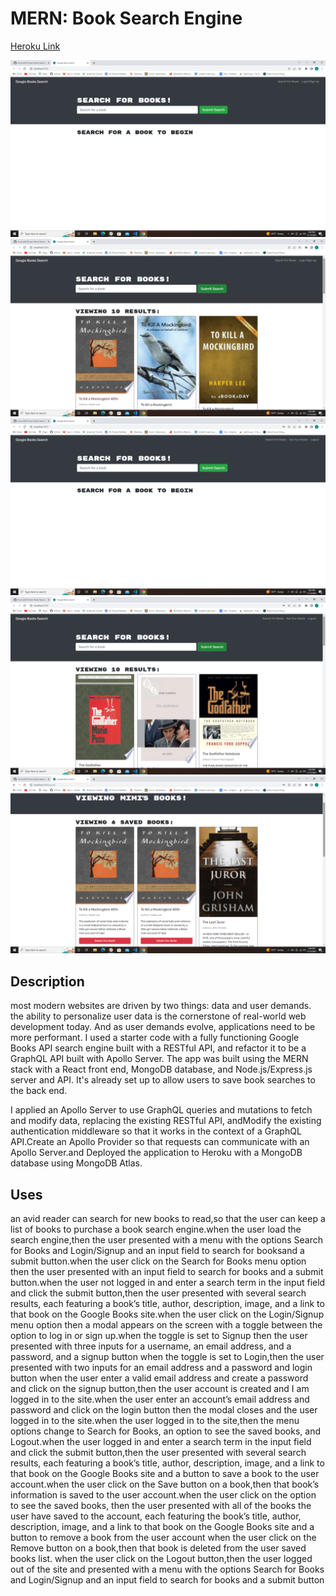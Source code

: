 # MERN: Book Search Engine

[Heroku Link]()

![screenshot1](./screen/mern1.png)
![screenshot2](./screen/mern2.png)
![screenshot3](./screen/mern3.png)
![screenshot4](./screen/mern4.png)
![screenshot5](./screen/mern5.png)

## Description

most modern websites are driven by two things: data and user demands. the ability to personalize user data is the cornerstone
of real-world web development today. And as user demands evolve, applications need to be more performant.
I used a starter code with a fully functioning Google Books API search engine built with a RESTful API, and refactor it to be
a GraphQL API built with Apollo Server. The app was built using the MERN stack with a React front end, MongoDB database, and
Node.js/Express.js server and API. It's already set up to allow users to save book searches to the back end.

I applied an Apollo Server to use GraphQL queries and mutations to fetch and modify data, replacing the existing RESTful API,
andModify the existing authentication middleware so that it works in the context of a GraphQL API.Create an Apollo Provider so
that requests can communicate with an Apollo Server.and Deployed the application to Heroku with a MongoDB database using MongoDB Atlas.

## Uses

an avid reader can search for new books to read,so that the user can keep a list of books to purchase
a book search engine.when the user load the search engine,then the user presented with a menu with the options Search for Books
and Login/Signup and an input field to search for booksand a submit button.when the user click on the Search for Books menu option
then the user presented with an input field to search for books and a submit button.when the user not logged in and enter a search
term in the input field and click the submit button,then the user presented with several search results, each featuring a book’s
title, author, description, image, and a link to that book on the Google Books site.when the user click on the Login/Signup menu option
then a modal appears on the screen with a toggle between the option to log in or sign up.when the toggle is set to Signup
then the user presented with three inputs for a username, an email address, and a password, and a signup button
when the toggle is set to Login,then the user presented with two inputs for an email address and a password and login button
when the user enter a valid email address and create a password and click on the signup button,then the user account is created and
I am logged in to the site.when the user enter an account’s email address and password and click on the login button
then the modal closes and the user logged in to the site.when the user logged in to the site,then the menu options change to Search for
Books, an option to see the saved books, and Logout.when the user logged in and enter a search term in the input field and click the
submit button,then the user presented with several search results, each featuring a book’s title, author, description, image, and a link
to that book on the Google Books site and a button to save a book to the user account.when the user click on the Save button on
a book,then that book’s information is saved to the user account.when the user click on the option to see the saved books,
then the user presented with all of the books the user have saved to the account, each featuring the book’s title, author,
description, image, and a link to that book on the Google Books site and a button to remove a book from the user account
when the user click on the Remove button on a book,then that book is deleted from the user saved books list.
when the user click on the Logout button,then the user logged out of the site and presented with a menu with the options Search
for Books and Login/Signup and an input field to search for books and a submit button
